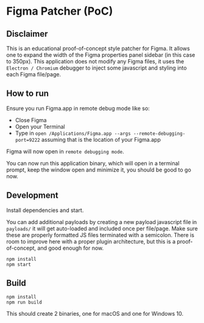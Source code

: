 # Figma Patcher (PoC)

## Disclaimer

This is an educational proof-of-concept style patcher for Figma. It allows one to expand the width of the Figma properties panel sidebar (in this case to 350px).
This application does not modify any Figma files, it uses the `Electron / Chromium` debugger to inject some javascript and styling into each Figma file/page.

## How to run

Ensure you run Figma.app in remote debug mode like so:

- Close Figma
- Open your Terminal
- Type in `open /Applications/Figma.app --args --remote-debugging-port=9222` assuming that is the location of your Figma.app

Figma will now open in `remote debugging mode`.

You can now run this application binary, which will open in a terminal prompt, keep the window open and minimize it, you should be good to go now.

## Development

Install dependencies and start.

You can add additional payloads by creating a new payload javascript file in `payloads/` it will get auto-loaded and included once per file/page. Make sure these are properly formatted JS files terminated with a semicolon. There is room to improve here with a proper plugin architecture, but this is a proof-of-concept, and good enough for now.

```
npm install
npm start
```

## Build

```
npm install
npm run build
```

This should create 2 binaries, one for macOS and one for Windows 10.
